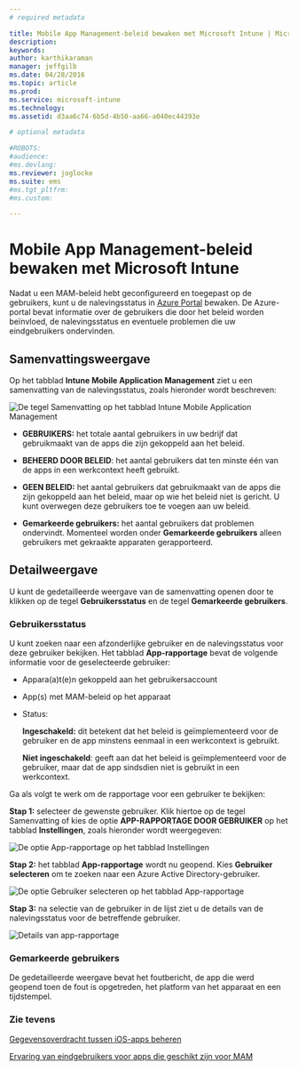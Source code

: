 ```yaml
---
# required metadata

title: Mobile App Management-beleid bewaken met Microsoft Intune | Microsoft Intune
description:
keywords:
author: karthikaraman
manager: jeffgilb
ms.date: 04/28/2016
ms.topic: article
ms.prod:
ms.service: microsoft-intune
ms.technology:
ms.assetid: d3aa6c74-6b5d-4b50-aa66-a040ec44393e

# optional metadata

#ROBOTS:
#audience:
#ms.devlang:
ms.reviewer: joglocke
ms.suite: ems
#ms.tgt_pltfrm:
#ms.custom:

---
```


# Mobile App Management-beleid bewaken met Microsoft Intune
Nadat u een MAM-beleid hebt geconfigureerd en toegepast op de gebruikers, kunt u de nalevingsstatus in [Azure Portal](https://portal.azure.com) bewaken. De Azure-portal bevat informatie over de gebruikers die door het beleid worden beïnvloed, de nalevingsstatus en eventuele problemen die uw eindgebruikers ondervinden.
## Samenvattingsweergave
Op het tabblad **Intune Mobile Application Management** ziet u een samenvatting van de nalevingsstatus, zoals hieronder wordt beschreven:


![De tegel Samenvatting op het tabblad Intune Mobile Application Management](../media/mam-azure-portal-user-status-summary.png)

-   **GEBRUIKERS:** het totale aantal gebruikers in uw bedrijf dat gebruikmaakt van de apps die zijn gekoppeld aan het beleid.

-   **BEHEERD DOOR BELEID**: het aantal gebruikers dat ten minste één van de apps in een werkcontext heeft gebruikt.

-   **GEEN BELEID:** het aantal gebruikers dat gebruikmaakt van de apps die zijn gekoppeld aan het beleid, maar op wie het beleid niet is gericht.  U kunt overwegen deze gebruikers toe te voegen aan uw beleid.

- **Gemarkeerde gebruikers:** het aantal gebruikers dat problemen ondervindt. Momenteel worden onder **Gemarkeerde gebruikers** alleen gebruikers met gekraakte apparaten gerapporteerd.


## Detailweergave
U kunt de gedetailleerde weergave van de samenvatting openen door te klikken op de tegel **Gebruikersstatus** en de tegel **Gemarkeerde gebruikers**.

### Gebruikersstatus
U kunt zoeken naar een afzonderlijke gebruiker en de nalevingsstatus voor deze gebruiker bekijken. Het tabblad **App-rapportage** bevat de volgende informatie voor de geselecteerde gebruiker:
- Appara(a)t(e)n gekoppeld aan het gebruikersaccount
- App(s) met MAM-beleid op het apparaat
- Status:

  **Ingeschakeld:** dit betekent dat het beleid is geïmplementeerd voor de gebruiker en de app minstens eenmaal in een werkcontext is gebruikt.

  **Niet ingeschakeld**: geeft aan dat het beleid is geïmplementeerd voor de gebruiker, maar dat de app sindsdien niet is gebruikt in een werkcontext.

Ga als volgt te werk om de rapportage voor een gebruiker te bekijken:

**Stap 1:** selecteer de gewenste gebruiker. Klik hiertoe op de tegel Samenvatting of kies de optie **APP-RAPPORTAGE DOOR GEBRUIKER** op het tabblad **Instellingen**, zoals hieronder wordt weergegeven:

![De optie App-rapportage op het tabblad Instellingen](../media/mam-azure-portal-app-reporting-by-user-settings-blade.png)

**Stap 2:** het tabblad **App-rapportage** wordt nu geopend. Kies **Gebruiker selecteren** om te zoeken naar een Azure Active Directory-gebruiker.

![De optie Gebruiker selecteren op het tabblad App-rapportage](../media/mam-azure-portal-app-reporting-select-user.png)

**Stap 3:** na selectie van de gebruiker in de lijst ziet u de details van de nalevingsstatus voor de betreffende gebruiker.

![Details van app-rapportage](../media/mam-azure-portal-app-reporting-by-user.png)
### Gemarkeerde gebruikers
De gedetailleerde weergave bevat het foutbericht, de app die werd geopend toen de fout is opgetreden, het platform van het apparaat en een tijdstempel.  

### Zie tevens
[Gegevensoverdracht tussen iOS-apps beheren](manage-data-transfer-between-ios-apps-with-microsoft-intune.md)

[Ervaring van eindgebruikers voor apps die geschikt zijn voor MAM](end-user-experience-for-mam-enabled-apps-with-microsoft-intune.md)


<!--HONumber=Jun16_HO2-->


